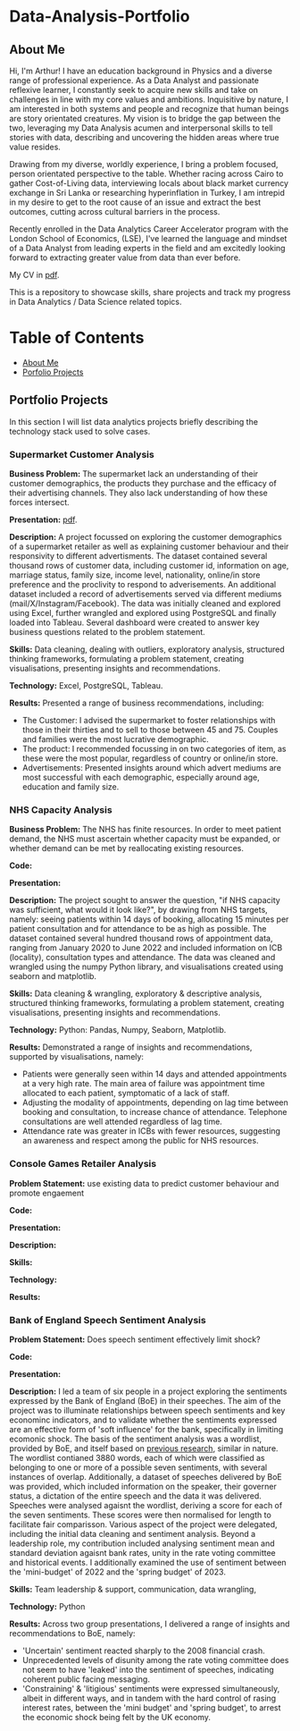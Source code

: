 # Data-Analysis-Portfolio

## About Me

Hi, I'm Arthur! I have an education background in Physics and a diverse range of professional experience. As a Data Analyst and passionate reflexive learner, I constantly seek to acquire new skills and take on challenges in line with my core values and ambitions. Inquisitive by nature, I am interested in both systems and people and recognize that human beings are story orientated creatures. My vision is to bridge the gap between the two, leveraging my Data Analysis acumen and interpersonal skills to tell stories with data, describing and uncovering the hidden areas where true value resides. 

Drawing from my diverse, worldly experience, I bring a problem focused, person orientated perspective to the table. Whether racing across Cairo to gather Cost-of-Living data, interviewing locals about black market currency exchange in Sri Lanka or researching hyperinflation in Turkey, I am intrepid in my desire to get to the root cause of an issue and extract the best outcomes, cutting across cultural barriers in the process. 

Recently enrolled in the Data Analytics Career Accelerator program with the London School of Economics, (LSE), I've learned the language and mindset of a Data Analyst from leading experts in the field and am excitedly looking forward to extracting greater value from data than ever before.

My CV in [pdf](https://github.com/ARHilton/Data-Analysis-Portfolio/blob/main/Arthur%20Hilton_Data%20Analyst_CV.pdf).

This is a repository to showcase skills, share projects and track my progress in Data Analytics / Data Science related topics.

# Table of Contents

- [About Me](#about-me)
- [Porfolio Projects](#portfolio-projects)


## Portfolio Projects

In this section I will list data analytics projects briefly describing the technology stack used to solve cases.

### Supermarket Customer Analysis

**Business Problem:** The supermarket lack an understanding of their customer demographics, the products they purchase and the efficacy of their advertising channels. They also lack understanding of how these forces intersect.

**Presentation:** [pdf](https://github.com/ARHilton/Data-Analysis-Portfolio/blob/main/2Market%20Customer%20Analysis.pdf).
 
**Description:** A project focussed on exploring the customer demographics of a supermarket retailer as well as explaining customer behaviour and their responsivity to different advertisments. The dataset contained several thousand rows of customer data, including customer id, information on age, marriage status, family size, income level, nationality, online/in store preference and the proclivity to respond to adverisements. An additional dataset included a record of advertisements served via different mediums (mail/X/Instagram/Facebook). The data was initially cleaned and explored using Excel, further wrangled and explored using PostgreSQL and finally loaded into Tableau. Several dashboard were created to answer key business questions related to the problem statement.

**Skills:** Data cleaning, dealing with outliers, exploratory analysis, structured thinking frameworks, formulating a problem statement, creating visualisations, presenting insights and recommendations.

**Technology:** Excel, PostgreSQL, Tableau.

**Results:** Presented a range of business recommendations, including:
- The Customer: I advised the supermarket to foster relationships with those in their thirties and to sell to those between 45 and 75. Couples and families were the most lucrative demographic.
- The product: I recommended focussing in on two categories of item, as these were the most popular, regardless of country or online/in store.
- Advertisements: Presented insights around which advert mediums are most successful with each demographic, especially around age, education and family size.

### NHS Capacity Analysis

**Business Problem:** The NHS has finite resources. In order to meet patient demand, the NHS must ascertain whether capacity must be expanded, or whether demand can be met by reallocating existing resources.

**Code:**

**Presentation:**

**Description:** The project sought to answer the question, "if NHS capacity was sufficient, what would it look like?", by drawing from NHS targets, namely: seeing patients within 14 days of booking, allocating 15 minutes per patient consultation and for attendance to be as high as possible. The dataset contained several hundred thousand rows of appointment data, ranging from January 2020 to June 2022 and included information on ICB (locality), consultation types and attendance. The data was cleaned and wrangled using the numpy Python library, and visualisations created using seaborn and matplotlib.

**Skills:** Data cleaning & wrangling, exploratory & descriptive analysis, structured thinking frameworks, formulating a problem statement, creating visualisations, presenting insights and recommendations.

**Technology:** Python: Pandas, Numpy, Seaborn, Matplotlib.

**Results:** Demonstrated a range of insights and recommendations, supported by visualisations, namely:
- Patients were generally seen within 14 days and attended appointments at a very high rate. The main area of failure was appointment time allocated to each patient, symptomatic of a lack of staff.
- Adjusting the modality of appointments, depending on lag time between booking and consultation, to increase chance of attendance. Telephone consultations are well attended regardless of lag time.
- Attendance rate was greater in ICBs with fewer resources, suggesting an awareness and respect among the public for NHS resources.
             
### Console Games Retailer Analysis

**Problem Statement:** use existing data to predict customer behaviour and promote engaement

**Code:**

**Presentation:**

**Description:**

**Skills:**

**Technology:**

**Results:**

### Bank of England Speech Sentiment Analysis

**Problem Statement:** Does speech sentiment effectively limit shock?

**Code:**

**Presentation:**

**Description:** I led a team of six people in a project exploring the sentiments expressed by the Bank of England (BoE) in their speeches. The aim of the project was to illuminate relationships between speech sentiments and key econominc indicators, and to validate whether the sentiments expressed are an effective form of 'soft influence' for the bank, specifically in limiting ecomonic shock. The basis of the sentiment analysis was a wordlist, provided by BoE, and itself based on [previous research](https://www.jstor.org/stable/43862267), similar in nature. The wordlist contianed 3880 words, each of which were classified as belonging to one or more of a possible seven sentiments, with several instances of overlap. Additionally, a dataset of speeches delivered by BoE was provided, which included information on the speaker, their governer status, a dictation of the entire speech and the data it was delivered. Speeches were analysed agaisnt the wordlist, deriving a score for each of the seven sentiments. These scores were then normalised for length to facilitate fair comparisson. Various aspect of the project were delegated, including the initial data cleaning and sentiment analysis. Beyond a leadership role, my contribution included analysing sentiment mean and standard deviation agaisnt bank rates, unity in the rate voting committee and historical events. I additionally examined the use of sentiment between the 'mini-budget' of 2022 and the 'spring budget' of 2023.

**Skills:** Team leadership & support, communication, data wrangling,  

**Technology:** Python

**Results:** Across two group presentations, I delivered a range of insights and recommendations to BoE, namely:
- 'Uncertain' sentiment reacted sharply to the 2008 financial crash.
- Unprecedented levels of disunity among the rate voting committee does not seem to have 'leaked' into the sentiment of speeches, indicating coherent public facing messaging.
- 'Constraining' & 'litigious' sentiments were expressed simultaneously, albeit in different ways, and in tandem with the hard control of rasing interest rates, between the 'mini budget' and 'spring budget', to arrest the economic shock being felt by the UK economy.
